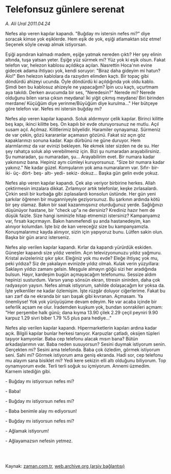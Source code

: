# Telefonsuz  günlere serenat

*A. Ali Ural 2011.04.24*

<td class="columnist-detail">
<p>Nefes alıp veren kapılar kapandı. "Buğday mı istersin nefes mi?" diye soracak kimse yok eşiklerde. Hem eşik de yok, eşiği atlamaktan söz etme! Seçenek söyle cevap almak istiyorsan.</p>
<p>
<div id="haberMetinDiv">
<p>Eşiği aşındıran kalmadı madem, eşiğe yatmak nereden çıktı? Her şey elinin altında, tuşa yatsan yeter. Eşiğe yüz sürmek mi? Yüz yok ki eşik olsun. Fakat telefon var, helezon kablosu açıldıkça açılan. Nasrettin Hoca'nın evine gidecek adama ihtiyacı yok, kendi soruyor: "Biraz daha gideyim mi hatun? Alo!" Ben helezon kablolara da razıydım elimden kaçtı. Bir topaç gibi döndürdü ahizeyi ucunda. Öyle döndürdü ki açıldığında yok oldu kablo. Şimdi ben bu kablosuz ahizeyle ne yapacağım? İpin ucu kaçtı, uçurtmam aya takıldı. Derken avucumda bir ses, "Neredesin?" Nerede mi? Nerede olduğunu bilen varsa çıksın meydana! İki yiğit çıkmış meydane/ Biri birinden merdane/ Küçüğüm diye yerinme/Büyüğüm diye kurulma..." Her bütçeye göre telefon var. Nefes mi istersin buğday mı?
<p>Nefes alıp veren kapılar kapandı. Soluk aldırmıyor çelik kapılar. Birinci kilitte beş kapı, ikinci kilitte beş. On kapılı bir evde oturuyorsunuz ne mutlu. Açıl susam açıl. Açılmaz. Kilitlerimiz bilyelidir. Haramiler oynayamaz. Sürmeniz de var çekin, gözü kararanlar açamasın gözünü. Fakat siz açın göz kapaklarınızı sonuna kadar. Kapı dürbünü ne güne duruyor. Hem alarmlarımız da var evinizi bekleyen. Ne ekmek ister sizden ne de su. Her şey rahatça soluk alıp verebilmeniz için. Bizi şu numaradan arayabilirsiniz. Şu numaradan, şu numaradan, şu... Arayabilirim evet. Bir numara kadar yakınsınız bana. Hepiniz aynı cümleyi kuruyorsunuz. "Size bir numara kadar yakınız." Ne kadar güzel. Komşularım yok ama numaralarım var. Sıfır- bir- iki- üç- dört- beş- altı- yedi- sekiz- dokuz... Başka gün gelin evde yokuz.
<p>Nefes alıp veren kapılar kapandı. Çek alıp veriyor birbirine herkes. Allah çektirmesin imzalara dikkat. Zırlamıyor artık telefonlar, keşke zırlasalardı. Çirkin sesli bir kurbağa gibi zıplasalardı konsolun üstünde. Her gün yeni şarkılar öğrenen bir muganniyeyle geziyorsunuz. Bu şarkının ardında kötü bir şey olamaz. Bakın bir saat kazanmışsınız oturduğunuz yerde. Sağlığınızı düşünüyor hastane, bir "check up"a ne dersiniz? Krediniz hazır hem de düşük faizle. Size hangi isminizle hitap etmemizi istersiniz? Kampanyamız var, fırsatı kaçırmayın. Bakın hanımefendi şu anda hastanedeyim, kan alınıyor kolumdan. İşte biz de kan vereceğiz size bu kampanyamızla. Konuşmalarımız kayda alınıyor, sizin için yapıyoruz bunu. Lütfen sakin olun. Başka bir gün ararız isterseniz.
<p>Nefes alıp verilen kapılar kapandı. Kırlar da kapandı yürürdük eskiden. Güneşler kapandı size yıldız verelim. Açın televizyonunuzu yıldız yağmuru. Kristal avizeleriniz şıkır şıkır. Eleğiniz yok mu evde? Eleğe ihtiyaç yok mu, peki yıldıza? Siz de yakalayın evinizde yıldız olmalı. Kulak verin yüzyıllara: Saklayın yıldızı zamanı gelsin. Meşgule almayın göğü sizi her aradığında bulsun. Hayır, kardeşim bugün açmayacağım telefonumu. Sessize aldım hepinizi susturdum. Varsın yanıp sönsün ekran, titresin sinirden, daha çok radyasyon yaysın. Nefes almak istiyorum, sahilde dolaşacağım kır yoksa da. İşte yelkenliler ne kadar özlemişim. İşte rüzgâr doluyor ciğerlerime. Fakat bu sarı zarf da ne ekranda bir sarı başak gibi kıvranan. Açmasam. Ya önemliyse! Yok yok yürüyüşüme devam edeyim. Ne var acaba içinde bir seferlik açsam ne olur. İrademden kuşkum yok, bundan sonrakileri açmam: "Her perşembe halk günü; dana kıyma 13.90 çilek 2.29 çeçil peyniri 9.90 karpuz 1.29 sivri biber 1.79 %5 plus para hediye..."
<p>Nefes alıp verilen kapılar kapandı. Hipermarketlerin kapıları ardına kadar açık. Bilgili kapılar bunlar herkesi tanıyor. Karpuzlar çatladı, oksijen tüpleri taşıyor kamyonlar. Baba cep telefonu alacak mısın bana? Bütün arkadaşlarımın var. Baba neden susuyorsun? Sesini duymak istiyorum senin. Gerçekten mi? Sesini ama telefonda. Baba çok özledim, görmek istiyorum seni. Sahi mi? Görmek istiyorum ama geniş ekranda. Hadi sor, cep telefonu mu alayım sana bisiklet mi? Yedi kere sekizin elli altı olduğunu biliyorum. Top oynamıyorum evde. Terli terli soğuk su içmiyorum. Annemi üzmedim. Karnem istediğin gibi.
<p> - Buğday mı istiyorsun nefes mi?
<p> - Baba!
<p> - Buğday mı istiyorsun nefes mi?
<p> - Baba benimle alay mı ediyorsun!
<p> - Buğday mı istiyorsun nefes mi?
<p> - Ağlamak istiyorum!
<p> - Ağlayamazsın nefesin yetmez. </p></p></p></p></p></p></p></p></p></p></p></p></div>
</p>


<p><br>
		 </br></p></td>

Kaynak: [zaman.com.tr](http://zaman.com.tr/yazar.do?yazino=1125390), [web.archive.org (arşiv bağlantısı)](http://web.archive.org/web/20110809094110/http://www.zaman.com.tr:80/yazar.do?yazino=1125390)
